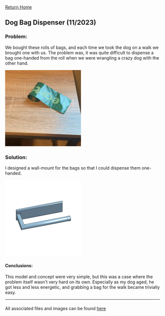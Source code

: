 [Return Home](../../README.md)

## Dog Bag Dispenser (11/2023)

### Problem:
We bought these rolls of bags, and each time we took the dog on a walk we brought one with us. The problem was, it was quite difficult to dispense a bag one-handed from the roll when we were wrangling a crazy dog with the other hand.

<img src="picture1.gif" width="49%"> 

### Solution:
I designed a wall-mount for the bags so that I could dispense them one-handed.

<img src="picture2.jpg" width="49%">

#### Conclusions:
This model and concept were very simple, but this was a case where the problem itself wasn't very hard on its own. Especially as my dog aged, he got less and less energetic, and grabbing a bag for the walk became trivially easy.

---
####
All associated files and images can be found [here](./)

